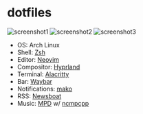 # dotfiles
![screenshot1](https://github.com/danieloh0714/dotfiles/assets/57500135/6de4a656-e5df-48cd-8f38-ba9685be3a71)
![screenshot2](https://github.com/danieloh0714/dotfiles/assets/57500135/794f74c6-544d-4dca-ac05-cc39efb1939c)
![screenshot3](https://github.com/danieloh0714/dotfiles/assets/57500135/e17d5237-c3c2-4a5f-87c4-8f0af42767af)

- OS: Arch Linux
- Shell: [Zsh](https://github.com/danieloh0714/dotfiles/tree/main/.config/zsh)
- Editor: [Neovim](https://github.com/danieloh0714/nvim)
- Compositor: [Hyprland](https://github.com/danieloh0714/dotfiles/blob/main/.config/hypr/hyprland.conf)
- Terminal: [Alacritty](https://github.com/danieloh0714/dotfiles/blob/main/.config/alacritty)
- Bar: [Waybar](https://github.com/danieloh0714/dotfiles/tree/main/.config/waybar)
- Notifications: [mako](https://github.com/danieloh0714/dotfiles/blob/main/.config/mako/config)
- RSS: [Newsboat](https://github.com/danieloh0714/dotfiles/blob/main/.config/newsboat/config)
- Music: [MPD](https://github.com/danieloh0714/dotfiles/blob/main/.config/mpd/mpd.conf) w/ [ncmpcpp](https://github.com/danieloh0714/dotfiles/tree/main/.config/ncmpcpp)

